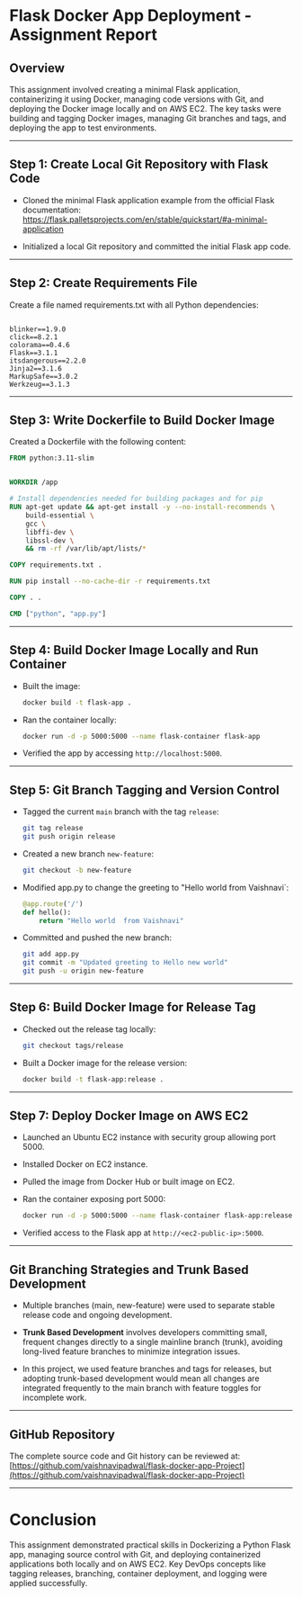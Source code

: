 # Flask Docker App Deployment - Assignment Report

## Overview

This assignment involved creating a minimal Flask application, containerizing it using Docker, managing code versions with Git, and deploying the Docker image locally and on AWS EC2. The key tasks were building and tagging Docker images, managing Git branches and tags, and deploying the app to test environments.

---

## Step 1: Create Local Git Repository with Flask Code

- Cloned the minimal Flask application example from the official Flask documentation:  
  https://flask.palletsprojects.com/en/stable/quickstart/#a-minimal-application

- Initialized a local Git repository and committed the initial Flask app code.

---

## Step 2: Create Requirements File

Create a file named requirements.txt with all Python dependencies:

```

blinker==1.9.0
click==8.2.1
colorama==0.4.6
Flask==3.1.1
itsdangerous==2.2.0
Jinja2==3.1.6
MarkupSafe==3.0.2
Werkzeug==3.1.3
````

---

## Step 3: Write Dockerfile to Build Docker Image

Created a Dockerfile with the following content:

```dockerfile
FROM python:3.11-slim


WORKDIR /app

# Install dependencies needed for building packages and for pip
RUN apt-get update && apt-get install -y --no-install-recommends \
    build-essential \
    gcc \
    libffi-dev \
    libssl-dev \
    && rm -rf /var/lib/apt/lists/*

COPY requirements.txt .

RUN pip install --no-cache-dir -r requirements.txt

COPY . .

CMD ["python", "app.py"]
````

---

## Step 4: Build Docker Image Locally and Run Container

* Built the image:

  ```bash
  docker build -t flask-app .
  ```

* Ran the container locally:

  ```bash
  docker run -d -p 5000:5000 --name flask-container flask-app
  ```

* Verified the app by accessing `http://localhost:5000`.

---

## Step 5: Git Branch Tagging and Version Control

* Tagged the current `main` branch with the tag `release`:

  ```bash
  git tag release
  git push origin release
  ```

* Created a new branch `new-feature`:

  ```bash
  git checkout -b new-feature
  ```

* Modified app.py to change the greeting to "Hello world from Vaishnavi`:

  ```python
  @app.route('/')
  def hello():
      return "Hello world  from Vaishnavi"
  ```

* Committed and pushed the new branch:

  ```bash
  git add app.py
  git commit -m "Updated greeting to Hello new world"
  git push -u origin new-feature
  ```

---

## Step 6: Build Docker Image for Release Tag

* Checked out the release tag locally:

  ```bash
  git checkout tags/release
  ```

* Built a Docker image for the release version:

  ```bash
  docker build -t flask-app:release .
  ```

---

## Step 7: Deploy Docker Image on AWS EC2

* Launched an Ubuntu EC2 instance with security group allowing port 5000.

* Installed Docker on EC2 instance.

* Pulled the image from Docker Hub or built image on EC2.

* Ran the container exposing port 5000:

  ```bash
  docker run -d -p 5000:5000 --name flask-container flask-app:release
  ```

* Verified access to the Flask app at `http://<ec2-public-ip>:5000`.

---

## Git Branching Strategies and Trunk Based Development

* Multiple branches (main, new-feature) were used to separate stable release code and ongoing development.

* **Trunk Based Development** involves developers committing small, frequent changes directly to a single mainline branch (trunk), avoiding long-lived feature branches to minimize integration issues.

* In this project, we used feature branches and tags for releases, but adopting trunk-based development would mean all changes are integrated frequently to the main branch with feature toggles for incomplete work.

---

## GitHub Repository

The complete source code and Git history can be reviewed at:
[https://github.com/vaishnavipadwal/flask-docker-app-Project](https://github.com/vaishnavipadwal/flask-docker-app-Project)

---

# Conclusion

This assignment demonstrated practical skills in Dockerizing a Python Flask app, managing source control with Git, and deploying containerized applications both locally and on AWS EC2. Key DevOps concepts like tagging releases, branching, container deployment, and logging were applied successfully.

